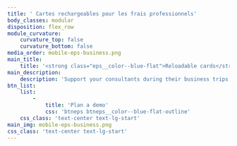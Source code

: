 ```yaml
---
title: ' Cartes rechargeables pour les frais professionnels'
body_classes: modular
disposition: flex_row
module_curvature:
    curvature_top: false
    curvature_bottom: false
media_order: mobile-eps-business.png
main_title:
    title: '<strong class="eps__color--blue-flat">Reloadable cards</strong> for business expenses'
main_description:
    description: 'Support your consultants during their business trips by providing them with rechargeable prepaid cards. In addition to facilitating expense management, your employees become ambassadors for payment digitization in the professional world.'
btn_list:
    list:
        -
            title: 'Plan a demo'
            css: 'btneps btneps__color--blue-flat-outline'
    css_class: 'text-center text-lg-start'
main_img: mobile-eps-business.png
css_class: 'text-center text-lg-start'
---
```


